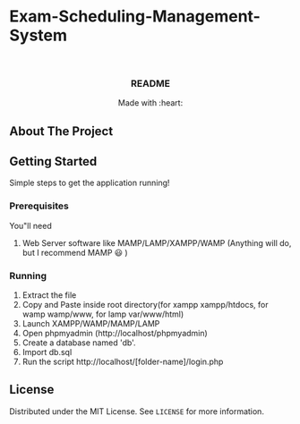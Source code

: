 # Exam-Scheduling-Management-System

<!-- PROJECT LOGO -->
<br />
<p align="center">
  

  <h3 align="center">README</h3>

  <p align="center">
    Made with :heart:
  </p>
</p>



<!-- ABOUT THE PROJECT -->
## About The Project


<!-- GETTING STARTED -->
## Getting Started

Simple steps to get the application running!

### Prerequisites

You"ll need
1. Web Server software like MAMP/LAMP/XAMPP/WAMP (Anything will do, but I recommend MAMP :smiley: )


### Running

1. Extract the file
2. Copy and Paste inside root directory(for xampp xampp/htdocs, for wamp wamp/www, for lamp var/www/html)
3. Launch XAMPP/WAMP/MAMP/LAMP
4. Open phpmyadmin (http://localhost/phpmyadmin)
5. Create a database named 'db'.
6. Import db.sql
7. Run the script http://localhost/[folder-name]/login.php




<!-- LICENSE -->
## License

Distributed under the MIT License. See `LICENSE` for more information.



